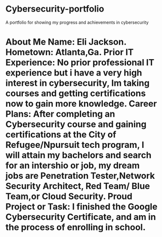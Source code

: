 # Cybersecurity-portfolio
A portfolio for showing my progress and achievements in cybersecurity 
# About Me                                    **Name:** Eli Jackson.                       **Hometown:** Atlanta,Ga.                    **Prior IT Experience:** No prior professional IT experience but i have a very high interest in cybersecurity, Im taking courses and getting certifications now to gain more knowledge.                          **Career Plans:** After completing an Cybersecurity course and gaining certifications at the City of Refugee/Npursuit tech program, I will attain my bachelors and search for an intershio or job, my dream jobs are Penetration Tester,Network Security Architect,  Red Team/ Blue Team,or Cloud Security.           **Proud Project or Task:** I finished the Google Cybersecurity Certificate, and am in the process of enrolling in school.          
